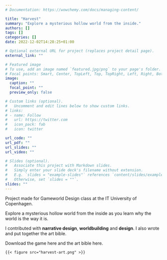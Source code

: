 ```yaml
---
# Documentation: https://wowchemy.com/docs/managing-content/

title: "Harvest"
summary: "Explore a mysterious hollow world from the inside."
authors: []
tags: []
categories: []
date: 2022-12-02T14:28:25+01:00

# Optional external URL for project (replaces project detail page).
external_link: ""

# Featured image
# To use, add an image named `featured.jpg/png` to your page's folder.
# Focal points: Smart, Center, TopLeft, Top, TopRight, Left, Right, BottomLeft, Bottom, BottomRight.
image:
  caption: ""
  focal_point: ""
  preview_only: false

# Custom links (optional).
#   Uncomment and edit lines below to show custom links.
# links:
# - name: Follow
#   url: https://twitter.com
#   icon_pack: fab
#   icon: twitter

url_code: ""
url_pdf: ""
url_slides: ""
url_video: ""

# Slides (optional).
#   Associate this project with Markdown slides.
#   Simply enter your slide deck's filename without extension.
#   E.g. `slides = "example-slides"` references `content/slides/example-slides.md`.
#   Otherwise, set `slides = ""`.
slides: ""
---
```

Project made for Gameworld Design class at the IT University of Copenhagen.

Explore a mysterious hollow world from the inside as you learn why the world is the way it is.

I contributed with **narrative design**, **worldbuilding** and **design**. I also wrote and put together the art bible.

Download the game here and the art bible here.

    {{< figure src="harvest-art.png" >}}
